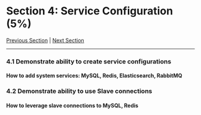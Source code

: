 # Section 4: Service Configuration (5%)

[Previous Section](./3.md) | [Next Section](./5.md)

-----


### **4.1**  Demonstrate ability to create service configurations

#### **How to add system services: MySQL, Redis, Elasticsearch, RabbitMQ**

### **4.2**  Demonstrate ability to use Slave connections

#### **How to leverage slave connections to MySQL, Redis**


